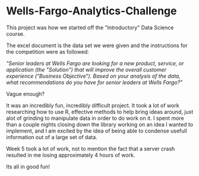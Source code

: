 # Wells-Fargo-Analytics-Challenge
This project was how we started off the "Introductory" Data Science course.

The excel document is the data set we were given and the instructions for the competition were as followed:

 *"Senior leaders at Wells Fargo are looking for a new product, service, or application (the "Solution") that will improve the overall customer experience ("Business Objective").  Based on your analysis of the data, what recommendations do you have for senior leaders at Wells Fargo?"*
 
 Vague enough?
 
 It was an incredibly fun, incredibly difficult project. It took a lot of work researching how to use R, effective methods to help bring ideas around, just alot of grinding to manipulate data in order to do work on it. I spent more than a couple nights closing down the library working on an idea I wanted to implement, and I am excited by the idea of being able to condense usefull information out of a large set of data.
 
 Week 5 took a lot of work, not to mention the fact that a server crash resulted in me losing approximately 4 hours of work. 
 
 Its all in good fun!
